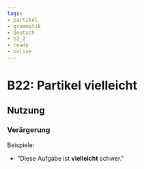 ```yaml
---
tags:
- partikel
- grammatik
- deutsch
- b2_2
- ready
- online
---
```


# B22: Partikel vielleicht

## Nutzung

### Verärgerung  

Beispiele:  

- "Diese Aufgabe ist __vielleicht__ schwer."  
